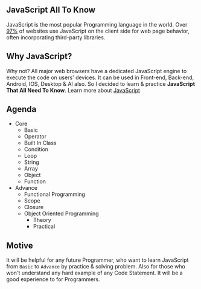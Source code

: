 ## JavaScript All To Know
JavaScript is the most popular Programming language in the world. Over [97%](https://en.wikipedia.org/wiki/JavaScript#cite_note-deployedstats-12) of websites use JavaScript on the client side for web page behavior, often incorporating third-party libraries. 

## Why JavaScript?
Why not? All major web browsers have a dedicated JavaScript engine to execute the code on users' devices. It can be used in Front-end, Back-end, Android, IOS, Desktop & AI also.  So I decided to learn & practice **JavaScript That All Need To Know**. 
Learn more about [JavaScript](https://en.wikipedia.org/wiki/JavaScript)

## Agenda
- Core
    - Basic
    - Operator
    - Built In Class
    - Condition
    - Loop
    - String
    - Array
    - Object
    - Function
- Advance
    - Functional Programming
    - Scope
    - Closure
    - Object Oriented Programming
       - Theory
       - Practical

## Motive
It will be helpful for  any future Programmer, who want to learn JavaScript from `Basic` to `Advance` by practice & solving problem. Also for those who won't understand any hard example of any Code Statement. It will be a good experience to for Programmers.
